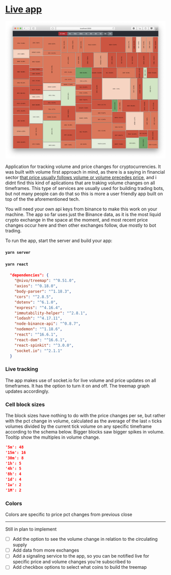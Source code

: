 
# [Live app](https://binancevol.herokuapp.com/)

![demo](/src/img/layout.png)

Application for tracking volume and price changes for cryptocurrencies. It was built with volume first approach in mind, as there is a saying in financial sector [that price usually follows volume or volume precedes price](https://www.investopedia.com/articles/technical/02/010702.asp), and i didnt find this kind of aplications that are traking volume changes on all timeframes. This type of services are usually used for building trading bots, but not many people can do that so this is more a user friendly app built on top of the the aforementioned tech.

You will need your own api keys from binance to make this work on your machine. The app so far uses just the Binance data, as it is the most liquid crypto exchange in the space at the moment, and most recent price changes occur here and then other exchanges follow, due mostly to bot trading.

To run the app, start the server and build your app:

#### `yarn server`

#### `yarn react`

```json
  "dependencies": {
    "@nivo/treemap": "^0.51.0",
    "axios": "^0.18.0",
    "body-parser": "^1.18.3",
    "cors": "^2.8.5",
    "dotenv": "^6.1.0",
    "express": "^4.16.4",
    "immutability-helper": "^2.8.1",
    "lodash": "^4.17.11",
    "node-binance-api": "^0.8.7",
    "nodemon": "^1.18.6",
    "react": "^16.6.1",
    "react-dom": "^16.6.1",
    "react-spinkit": "^3.0.0",
    "socket.io": "^2.1.1"
  }
```

### Live tracking

The app makes use of socket.io for live volume and price updates on all timeframes. It has the option to turn it on and off. The treemap graph updates accordingly.

### Cell block sizes

The block sizes have nothing to do with the price changes per se, but rather with the pct change in volume, calculated as the average of the last `n` ticks volumes divided by the current tick volume on any specific timeframe according to the schema below. Bigger blocks saw bigger spikes in volume. Tooltip show the multiples in volume change.

```json
'5m': 48
'15m': 16
'30m': 8
'1h': 5
'4h': 5
'8h': 4
'1d': 4
'1w': 2
'1M': 2
```

### Colors

Colors are specific to price pct changes from previous close

___

Still in plan to implement

- [ ] Add the option to see the volume change in relation to the circulating supply
- [ ] Add data from more exchanges
- [ ] Add a signaling service to the app, so you can be notified live for specific price and volume changes you're subscribed to
- [ ] Add checkbox options to select what coins to build the treemap
